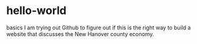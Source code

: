# hello-world
basics
I am trying out Github to figure out if this is the right way to build a website that discusses the New Hanover county economy.
